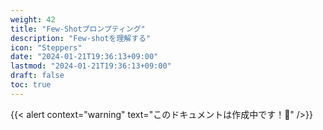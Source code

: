 ```yaml
---
weight: 42
title: "Few-Shotプロンプティング"
description: "Few-shotを理解する"
icon: "Steppers"
date: "2024-01-21T19:36:13+09:00"
lastmod: "2024-01-21T19:36:13+09:00"
draft: false
toc: true
---
```

{{< alert context="warning" text="このドキュメントは作成中です！👷" />}}